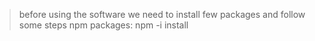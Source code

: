 > before using the software we need to install few packages and follow some steps
> npm packages: npm -i install